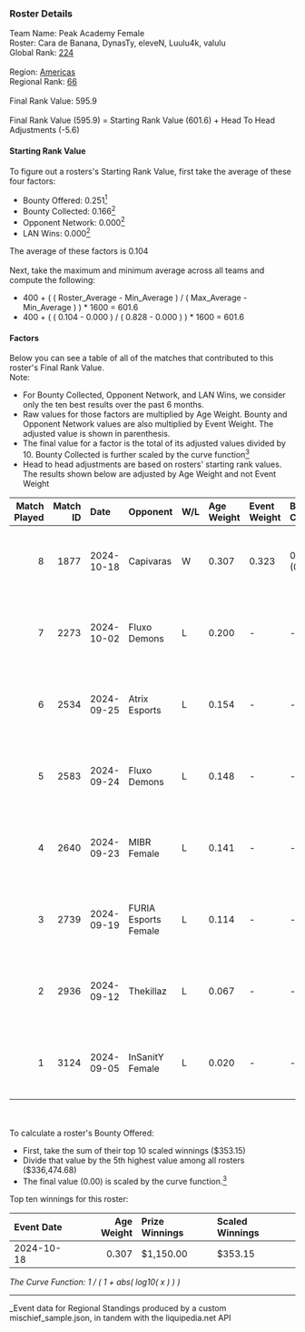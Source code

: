 ### Roster Details<br />
Team Name: Peak Academy Female<br />
Roster: Cara de Banana, DynasTy, eleveN, Luulu4k, valulu<br />
Global Rank: [224](../../standings_global_2025_03_01.md)<br />
<br />
Region: [Americas]( ../../standings_americas_2025_03_01.md)<br />
Regional Rank: [66]( ../../standings_americas_2025_03_01.md)<br />
<br />
Final Rank Value:  595.9<br />
<br />
Final Rank Value (595.9) = Starting Rank Value (601.6) + Head To Head Adjustments (-5.6)<br />

#### Starting Rank Value<br />
To figure out a rosters's Starting Rank Value, first take the average of these four factors:<br />
- Bounty Offered: 0.251[<sup>1</sup>](#table2)
- Bounty Collected: 0.166[<sup>2</sup>](#table1)
- Opponent Network: 0.000[<sup>2</sup>](#table1)
- LAN Wins: 0.000[<sup>2</sup>](#table1)

The average of these factors is 0.104<br />
<br />
Next, take the maximum and minimum average across all teams and compute the following:<br />
- 400 + ( ( Roster_Average - Min_Average ) / ( Max_Average - Min_Average ) ) * 1600 = 601.6
- 400 + ( ( 0.104 - 0.000 ) / ( 0.828 - 0.000 ) ) * 1600 = 601.6


#### Factors<br />
Below you can see a table of all of the matches that contributed to this roster's Final Rank Value.<br />
Note:<br />

- For Bounty Collected, Opponent Network, and LAN Wins, we consider only the ten best results over the past 6 months.
- Raw values for those factors are multiplied by Age Weight. Bounty and Opponent Network values are also multiplied by Event Weight. The adjusted value is shown in parenthesis.
- The final value for a factor is the total of its adjusted values divided by 10. Bounty Collected is further scaled by the curve function[<sup>3</sup>](#curveFunction)
- Head to head adjustments are based on rosters' starting rank values. The results shown below are adjusted by Age Weight and not Event Weight
<span id="table1"></span><br />


| Match Played | Match ID | Date       | Opponent             | W/L | Age Weight | Event Weight | Bounty Collected | Opponent Network | LAN Wins  | H2H Adj. | Roster                                           |
| -: | -: | :- | :- | :- | :- | :- | :- | :- | :- | -: | :- |
|            8 |     1877 | 2024-10-18 | Capivaras            | W   | 0.307      | 0.323        | 0.001 (0.000)    | 0.000 (0.000)    | 0 (0.000) |     3.76 | Cara de Banana, DynasTy, eleveN, Luulu4k, valulu |
|            7 |     2273 | 2024-10-02 | Fluxo Demons         | L   | 0.200      | -            | -                | -                | -         |    -1.90 | Cara de Banana, DynasTy, eleveN, Luulu4k, valulu |
|            6 |     2534 | 2024-09-25 | Atrix Esports        | L   | 0.154      | -            | -                | -                | -         |    -2.29 | Cara de Banana, DynasTy, eleveN, Luulu4k, valulu |
|            5 |     2583 | 2024-09-24 | Fluxo Demons         | L   | 0.148      | -            | -                | -                | -         |    -1.44 | Cara de Banana, DynasTy, eleveN, Luulu4k, valulu |
|            4 |     2640 | 2024-09-23 | MIBR Female          | L   | 0.141      | -            | -                | -                | -         |    -2.02 | Cara de Banana, DynasTy, eleveN, Luulu4k, valulu |
|            3 |     2739 | 2024-09-19 | FURIA Esports Female | L   | 0.114      | -            | -                | -                | -         |    -0.40 | Cara de Banana, DynasTy, eleveN, Luulu4k, valulu |
|            2 |     2936 | 2024-09-12 | Thekillaz            | L   | 0.067      | -            | -                | -                | -         |    -1.04 | Cara de Banana, DynasTy, eleveN, Luulu4k, valulu |
|            1 |     3124 | 2024-09-05 | InSanitY Female      | L   | 0.020      | -            | -                | -                | -         |    -0.32 | Cara de Banana, DynasTy, eleveN, Luulu4k, valulu |

<br />
<span id="table2"></span><br />
To calculate a roster's Bounty Offered:<br />

- First, take the sum of their top 10 scaled winnings ($353.15)
- Divide that value by the 5th highest value among all rosters ($336,474.68)
- The final value (0.00) is scaled by the curve function.[<sup>3</sup>](#curveFunction)

Top ten winnings for this roster:<br />

| Event Date | Age Weight | Prize Winnings | Scaled Winnings |
| :- | -: | :- | :- |
| 2024-10-18 |      0.307 | $1,150.00      | $353.15         |


<span id="curveFunction"></span>_The Curve Function: 1 / ( 1 + abs( log10( x ) ) )_<br />

---
_Event data for Regional Standings produced by a custom mischief_sample.json, in tandem with the liquipedia.net API<br />
